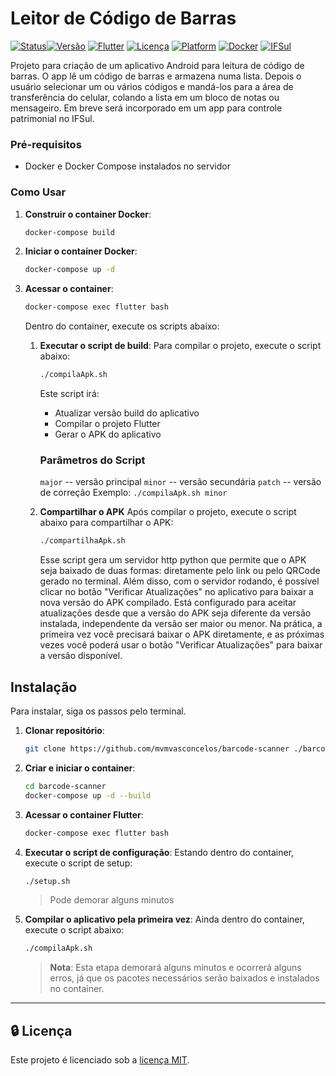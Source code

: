 # Leitor de Código de Barras

[![Status](https://img.shields.io/badge/Status-Concluído-1dfd5c)](https://github.com/mvmvasconcelos/)[![Versão](https://img.shields.io/badge/version-1.0.2-blue.svg)](https://github.com/ifsul/barcode-scanner) [![Flutter](https://img.shields.io/badge/Flutter-v3.1.5+-02569B?logo=flutter)](https://flutter.dev/) [![Licença](https://img.shields.io/badge/licença-MIT-green.svg)](https://opensource.org/licenses/MIT) [![Platform](https://img.shields.io/badge/platform-Android-brightgreen.svg)](https://www.android.com/) [![Docker](https://img.shields.io/badge/Docker-Suportado-2496ED?logo=docker)](https://www.docker.com/) [![IFSul](https://img.shields.io/badge/IFSul-Venâncio%20Aires-195128)](https://vairao.ifsul.edu.br/)


Projeto para criação de um aplicativo Android para leitura de código de barras. O app lê um código de barras e armazena numa lista. Depois o usuário selecionar um ou vários códigos e mandá-los para a área de transferência do celular, colando a lista em um bloco de notas ou mensageiro. Em breve será incorporado em um app para controle patrimonial no IFSul.

### Pré-requisitos

- Docker e Docker Compose instalados no servidor

### Como Usar

1. **Construir o container Docker**:
   ```bash
   docker-compose build
   ```

2. **Iniciar o container Docker**:
   ```bash
   docker-compose up -d
   ```

3. **Acessar o container**:
   ```bash
   docker-compose exec flutter bash
   ```
   Dentro do container, execute os scripts abaixo:

   1. **Executar o script de build**:
      Para compilar o projeto, execute o script abaixo:
      
      ```bash
      ./compilaApk.sh
      ```
      Este script irá:
      - Atualizar versão build do aplicativo
      - Compilar o projeto Flutter
      - Gerar o APK do aplicativo

      ### Parâmetros do Script
      `major` -- versão principal
      `minor` -- versão secundária
      `patch` -- versão de correção
      Exemplo: `./compilaApk.sh minor`

   2. **Compartilhar o APK**
      Após compilar o projeto, execute o script abaixo para compartilhar o APK:
      ```bash
      ./compartilhaApk.sh
      ```
      Esse script gera um servidor http python que permite que o APK seja baixado de duas formas: diretamente pelo link ou pelo QRCode gerado no terminal.
      Além disso, com o servidor rodando, é possível clicar no botão "Verificar Atualizações" no aplicativo para baixar a nova versão do APK compilado. Está configurado para aceitar atualizações desde que a versão do APK seja diferente da versão instalada, independente da versão ser maior ou menor.
      Na prática, a primeira vez você precisará baixar o APK diretamente, e as próximas vezes você poderá usar o botão "Verificar Atualizações" para baixar a versão disponível.

## Instalação

Para instalar, siga os passos pelo terminal.

1. **Clonar repositório**:
   ```bash
   git clone https://github.com/mvmvasconcelos/barcode-scanner ./barcode-scanner
   ```

2. **Criar e iniciar o container**:
   ```bash
   cd barcode-scanner
   docker-compose up -d --build
   ```

3. **Acessar o container Flutter**:
   ```bash
   docker-compose exec flutter bash
   ```

4. **Executar o script de configuração**:
   Estando dentro do container, execute o script de setup:
   ```bash
   ./setup.sh
   ```
   > Pode demorar alguns minutos

5. **Compilar o aplicativo pela primeira vez**:
   Ainda dentro do container, execute o script abaixo:
   ```bash
   ./compilaApk.sh
   ```
   > **Nota**: Esta etapa demorará alguns minutos e ocorrerá alguns erros, já que os pacotes necessários serão baixados e instalados no container.

---

## 🔒 Licença

Este projeto é licenciado sob a [licença MIT](https://opensource.org/licenses/MIT).
